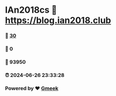 # IAn2018cs :link: https://blog.ian2018.club 
### :page_facing_up: [30](https://blog.ian2018.club/tag.html) 
### :speech_balloon: 0 
### :hibiscus: 93950 
### :alarm_clock: 2024-06-26 23:33:28 
### Powered by :heart: [Gmeek](https://github.com/Meekdai/Gmeek)
